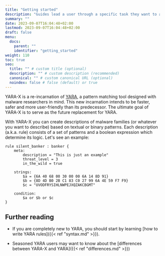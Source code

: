 ```yaml
---
title: "Getting started"
description: "Guides lead a user through a specific task they want to accomplish, often with a sequence of steps."
summary: ""
date: 2023-09-07T16:04:48+02:00
lastmod: 2023-09-07T16:04:48+02:00
draft: false
menu:
  docs:
    parent: ""
    identifier: "getting_started"
weight: 110
toc: true
seo:
  title: "" # custom title (optional)
  description: "" # custom description (recommended)
  canonical: "" # custom canonical URL (optional)
  noindex: false # false (default) or true
---
```



YARA-X is a re-incarnation of  [YARA](https://virustotal.github.io/yara), a
pattern matching tool designed with malware researchers in mind. This new
incarnation intends to be faster, safer and more user-friendly than its
predecessor. The ultimate goal of YARA-X is to
serve as the future replacement for YARA.

With YARA-X you can create descriptions of malware families (or whatever you
want to describe) based on textual or binary patterns. Each description (a.k.a.
rule) consists of a set of patterns and a boolean expression which determine its
logic. Let's see an example:

```yara
rule silent_banker : banker {
    meta:
        description = "This is just an example"
        threat_level = 3
        in_the_wild = true

    strings:
        $a = {6A 40 68 00 30 00 00 6A 14 8D 91}
        $b = {8D 4D B0 2B C1 83 C0 27 99 6A 4E 59 F7 F9}
        $c = "UVODFRYSIHLNWPEJXQZAKCBGMT"

    condition:
        $a or $b or $c
}
```

## Further reading

- If you are completely new to YARA, you should start by
  learning [how to write YARA rules]({{< ref "syntax.md" >}}).

- Seasoned YARA users may want to know about the
  [differences between YARA-X and YARA]({{< ref "differences.md" >}})